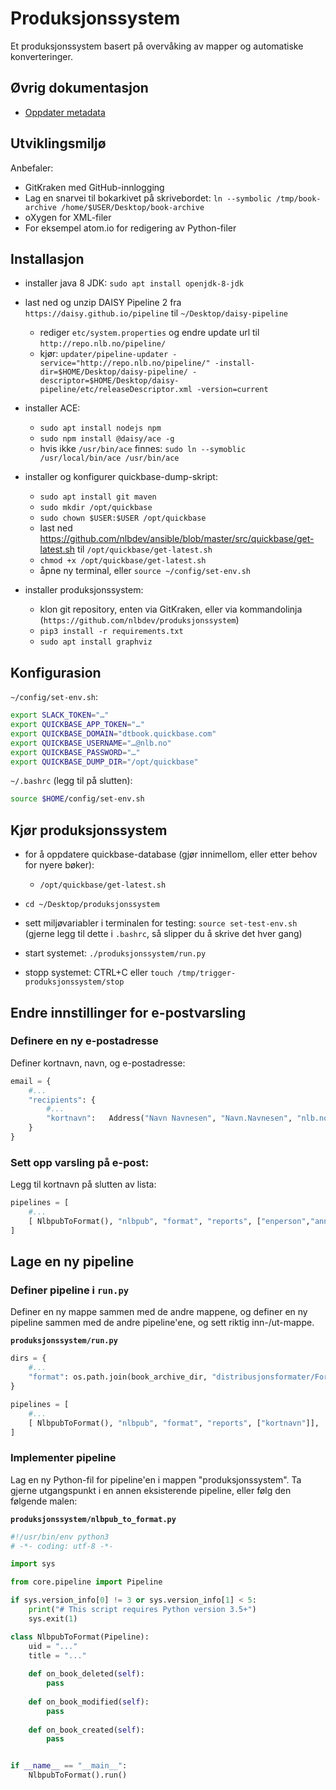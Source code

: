 Produksjonssystem
=================

Et produksjonssystem basert på overvåking av mapper og automatiske konverteringer.

## Øvrig dokumentasjon

- [Oppdater metadata](docs/update-metadata/README.md)

## Utviklingsmiljø

Anbefaler:

- GitKraken med GitHub-innlogging
- Lag en snarvei til bokarkivet på skrivebordet: `ln --symbolic /tmp/book-archive /home/$USER/Desktop/book-archive`
- oXygen for XML-filer
- For eksempel atom.io for redigering av Python-filer

## Installasjon

- installer java 8 JDK: `sudo apt install openjdk-8-jdk`

- last ned og unzip DAISY Pipeline 2 fra `https://daisy.github.io/pipeline` til `~/Desktop/daisy-pipeline`
    - rediger `etc/system.properties` og endre update url til `http://repo.nlb.no/pipeline/`
    - kjør: `updater/pipeline-updater -service="http://repo.nlb.no/pipeline/" -install-dir=$HOME/Desktop/daisy-pipeline/ -descriptor=$HOME/Desktop/daisy-pipeline/etc/releaseDescriptor.xml -version=current`

- installer ACE:
    - `sudo apt install nodejs npm`
    - `sudo npm install @daisy/ace -g`
    - hvis ikke `/usr/bin/ace` finnes: `sudo ln --symoblic /usr/local/bin/ace /usr/bin/ace`

- installer og konfigurer quickbase-dump-skript:
    - `sudo apt install git maven`
    - `sudo mkdir /opt/quickbase`
    - `sudo chown $USER:$USER /opt/quickbase`
    - last ned https://github.com/nlbdev/ansible/blob/master/src/quickbase/get-latest.sh til `/opt/quickbase/get-latest.sh`
    - `chmod +x /opt/quickbase/get-latest.sh`
    - åpne ny terminal, eller `source ~/config/set-env.sh`

- installer produksjonssystem:
    - klon git repository, enten via GitKraken, eller via kommandolinja (`https://github.com/nlbdev/produksjonssystem`)
    - `pip3 install -r requirements.txt`
    - `sudo apt install graphviz`

## Konfigurasion

`~/config/set-env.sh`:

```bash
export SLACK_TOKEN="…"
export QUICKBASE_APP_TOKEN="…"
export QUICKBASE_DOMAIN="dtbook.quickbase.com"
export QUICKBASE_USERNAME="…@nlb.no"
export QUICKBASE_PASSWORD="…"
export QUICKBASE_DUMP_DIR="/opt/quickbase"
```

`~/.bashrc` (legg til på slutten):

```bash
source $HOME/config/set-env.sh
```

## Kjør produksjonssystem

- for å oppdatere quickbase-database (gjør innimellom, eller etter behov for nyere bøker):
    - `/opt/quickbase/get-latest.sh`

- `cd ~/Desktop/produksjonssystem`
- sett miljøvariabler i terminalen for testing: `source set-test-env.sh` (gjerne legg til dette i `.bashrc`, så slipper du å skrive det hver gang)
- start systemet: `./produksjonssystem/run.py`
- stopp systemet: CTRL+C eller `touch /tmp/trigger-produksjonssystem/stop`

## Endre innstillinger for e-postvarsling

### Definere en ny e-postadresse

Definer kortnavn, navn, og e-postadresse:

```python
email = {
    #...
    "recipients": {
        #...
        "kortnavn":   Address("Navn Navnesen", "Navn.Navnesen", "nlb.no"),
    }
}
```

### Sett opp varsling på e-post:

Legg til kortnavn på slutten av lista:

```python
pipelines = [
    #...
    [ NlbpubToFormat(), "nlbpub", "format", "reports", ["enperson","annenperson","kortnavn"]],
]
```

## Lage en ny pipeline

### Definer pipeline i `run.py`

Definer en ny mappe sammen med de andre mappene, og definer en ny pipeline sammen med de andre pipeline'ene, og sett riktig inn-/ut-mappe.

**`produksjonssystem/run.py`**
```python
dirs = {
    #...
    "format": os.path.join(book_archive_dir, "distribusjonsformater/Format")
}

pipelines = [
    #...
    [ NlbpubToFormat(), "nlbpub", "format", "reports", ["kortnavn"]],
]
```

### Implementer pipeline

Lag en ny Python-fil for pipeline'en i mappen "produksjonssystem". Ta gjerne utgangspunkt i en annen eksisterende pipeline, eller følg den følgende malen:

**`produksjonssystem/nlbpub_to_format.py`**
```python
#!/usr/bin/env python3
# -*- coding: utf-8 -*-

import sys

from core.pipeline import Pipeline

if sys.version_info[0] != 3 or sys.version_info[1] < 5:
    print("# This script requires Python version 3.5+")
    sys.exit(1)

class NlbpubToFormat(Pipeline):
    uid = "..."
    title = "..."
    
    def on_book_deleted(self):
        pass
    
    def on_book_modified(self):
        pass
    
    def on_book_created(self):
        pass


if __name__ == "__main__":
    NlbpubToFormat().run()

```
